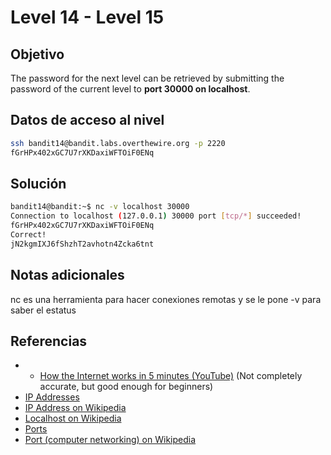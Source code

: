 # Level 14 - Level 15
## Objetivo
The password for the next level can be retrieved by submitting the password of the current level to **port 30000 on localhost**.
## Datos de acceso al nivel
```bash
ssh bandit14@bandit.labs.overthewire.org -p 2220
fGrHPx402xGC7U7rXKDaxiWFTOiF0ENq
```
## Solución
```bash
bandit14@bandit:~$ nc -v localhost 30000
Connection to localhost (127.0.0.1) 30000 port [tcp/*] succeeded!
fGrHPx402xGC7U7rXKDaxiWFTOiF0ENq
Correct!
jN2kgmIXJ6fShzhT2avhotn4Zcka6tnt
```
## Notas adicionales
nc es una herramienta para hacer conexiones remotas y se le pone -v para saber el estatus
## Referencias
- - [How the Internet works in 5 minutes (YouTube)](https://www.youtube.com/watch?v=7_LPdttKXPc) (Not completely accurate, but good enough for beginners)
- [IP Addresses](http://computer.howstuffworks.com/web-server5.htm)
- [IP Address on Wikipedia](https://en.wikipedia.org/wiki/IP_address)
- [Localhost on Wikipedia](https://en.wikipedia.org/wiki/Localhost)
- [Ports](http://computer.howstuffworks.com/web-server8.htm)
- [Port (computer networking) on Wikipedia](https://en.wikipedia.org/wiki/Port_(computer_networking))